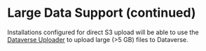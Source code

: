 # Large Data Support (continued)

Installations configured for direct S3 upload will be able to use the [Dataverse Uploader](https://github.com/GlobalDataverseCommunityConsortium/dataverse-uploader) to upload large (>5 GB) files to Dataverse.